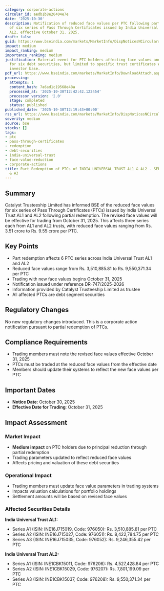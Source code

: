 ```yaml
---
category: corporate-actions
circular_id: aedb1b8e20404e7e
date: '2025-10-30'
description: Notification of reduced face values per PTC following partial redemption
  of six series of Pass Through Certificates issued by India Universal Trust AL1 and
  AL2, effective October 31, 2025.
draft: false
guid: https://www.bseindia.com/markets/MarketInfo/DispNoticesNCirculars.aspx?Noticeid={B46BCAB3-F8D5-4A37-8CF3-5E75506A98D9}&noticeno=20251030-25&dt=10/30/2025&icount=25&totcount=26&flag=0
impact: medium
impact_ranking: medium
importance_ranking: medium
justification: Material event for PTC holders affecting face values and trading parameters
  for six debt securities, but limited to specific trust certificates with narrow
  investor base.
pdf_url: https://www.bseindia.com/markets/MarketInfo/DownloadAttach.aspx?id=20251030-25&attachedId=
processing:
  attempts: 1
  content_hash: 7a6ad1c19568e48a
  processed_at: '2025-10-30T12:42:42.122454'
  processor_version: '2.0'
  stage: completed
  status: published
published_date: '2025-10-30T12:19:43+00:00'
rss_url: https://www.bseindia.com/markets/MarketInfo/DispNoticesNCirculars.aspx?Noticeid={B46BCAB3-F8D5-4A37-8CF3-5E75506A98D9}&noticeno=20251030-25&dt=10/30/2025&icount=25&totcount=26&flag=0
severity: medium
source: bse
stocks: []
tags:
- ptc
- pass-through-certificates
- redemption
- debt-securities
- india-universal-trust
- face-value-reduction
- corporate-actions
title: Part Redemption of PTCs of INDIA UNIVERSAL TRUST AL1 & AL2 - SERIES A1, A2
  & A3
---
```


## Summary

Catalyst Trusteeship Limited has informed BSE of the reduced face values for six series of Pass Through Certificates (PTCs) issued by India Universal Trust AL1 and AL2 following partial redemption. The revised face values will be effective for trading from October 31, 2025. This affects three series each from AL1 and AL2 trusts, with reduced face values ranging from Rs. 3.51 crore to Rs. 9.55 crore per PTC.

## Key Points

- Part redemption affects 6 PTC series across India Universal Trust AL1 and AL2
- Reduced face values range from Rs. 3,510,885.81 to Rs. 9,550,371.34 per PTC
- Trading with new face values begins October 31, 2025
- Notification issued under reference DR-747/2025-2026
- Information provided by Catalyst Trusteeship Limited as trustee
- All affected PTCs are debt segment securities

## Regulatory Changes

No new regulatory changes introduced. This is a corporate action notification pursuant to partial redemption of PTCs.

## Compliance Requirements

- Trading members must note the revised face values effective October 31, 2025
- PTCs must be traded at the reduced face values from the effective date
- Members should update their systems to reflect the new face values per PTC

## Important Dates

- **Notice Date**: October 30, 2025
- **Effective Date for Trading**: October 31, 2025

## Impact Assessment

### Market Impact
- **Medium impact** on PTC holders due to principal reduction through partial redemption
- Trading parameters updated to reflect reduced face values
- Affects pricing and valuation of these debt securities

### Operational Impact
- Trading members must update face value parameters in trading systems
- Impacts valuation calculations for portfolio holdings
- Settlement amounts will be based on revised face values

### Affected Securities Details

**India Universal Trust AL1:**
- Series A1 (ISIN: INE16J715019, Code: 976050): Rs. 3,510,885.81 per PTC
- Series A2 (ISIN: INE16J715027, Code: 976051): Rs. 8,422,784.75 per PTC
- Series A3 (ISIN: INE16J715035, Code: 976052): Rs. 9,246,355.42 per PTC

**India Universal Trust AL2:**
- Series A1 (ISIN: INE1CBK15011, Code: 976206): Rs. 4,527,428.84 per PTC
- Series A2 (ISIN: INE1CBK15029, Code: 976207): Rs. 7,801,199.09 per PTC
- Series A3 (ISIN: INE1CBK15037, Code: 976208): Rs. 9,550,371.34 per PTC